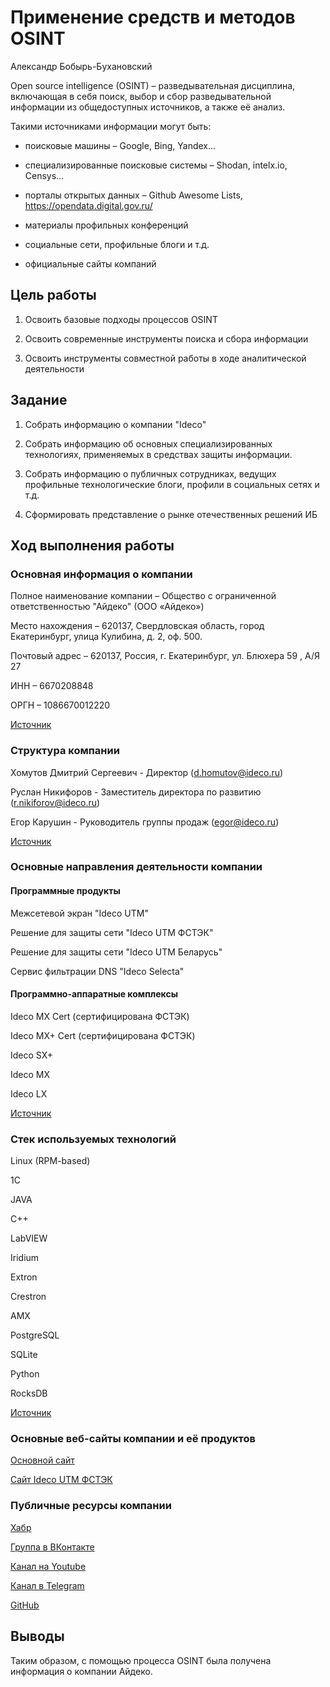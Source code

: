 # Применение средств и методов OSINT
Александр Бобырь-Бухановский

Open source intelligence (OSINT) – разведывательная дисциплина,
включающая в себя поиск, выбор и сбор разведывательной информации из
общедоступных источников, а также её анализ.

Такими источниками информации могут быть:

-   поисковые машины – Google, Bing, Yandex…

-   специализированные поисковые системы – Shodan, intelx.io, Censys…

-   порталы открытых данных – Github Awesome Lists, https://opendata.digital.gov.ru/

-   материалы профильных конференций

-   социальные сети, профильные блоги и т.д.

-   официальные сайты компаний

## Цель работы

1.  Освоить базовые подходы процессов OSINT

2.  Освоить современные инструменты поиска и сбора информации

3.  Освоить инструменты совместной работы в ходе аналитической
    деятельности

## Задание

1.  Собрать информацию о компании "Ideco"

2.  Собрать информацию об основных специализированных технологиях,
    применяемых в средствах защиты информации.

3.  Собрать информацию о публичных сотрудниках, ведущих профильные
    технологические блоги, профили в социальных сетях и т.д.

4.  Сформировать представление о рынке отечественных решений ИБ

## Ход выполнения работы

### Основная информация о компании

Полное наименование компании – Общество с ограниченной ответственностью
"Айдеко" (ООО «Айдеко»)

Место нахождения – 620137, Свердловская область, город Екатеринбург, улица Кулибина, д. 2, оф. 500.

Почтовый адрес – 620137, Россия, г. Екатеринбург, ул. Блюхера 59 , А/Я 27

ИНН – 6670208848

ОРГН – 1086670012220

[Источник](https://www.rusprofile.ru/id/411983)

### Структура компании

Хомутов Дмитрий Сергеевич - Директор
(d.homutov@ideco.ru)

Руслан Никифоров - Заместитель директора по развитию
(r.nikiforov@ideco.ru)

Егор Карушин - Руководитель группы продаж
(egor@ideco.ru)

[Источник](https://ideco.ru/klyuchevye-lica)

### Основные направления деятельности компании

#### Программные продукты

Межсетевой экран "Ideco UTM"

Решение для защиты сети "Ideco UTM ФСТЭК"

Решение для защиты сети "Ideco UTM Беларусь"

Сервис фильтрации DNS "Ideco Selecta"

#### Программно-аппаратные комплексы

Ideco MX Cert (сертифицирована ФСТЭК)

Ideco MX+ Cert (сертифицирована ФСТЭК)

Ideco SX+

Ideco MX

Ideco LX

[Источник](https://ideco.ru/)

### Стек используемых технологий

Linux (RPM-based)

1С

JAVA

С++

LabVIEW

Iridium
 
Extron
 
Crestron
 
AMX

PostgreSQL

SQLite

Python

RocksDB

[Источник](https://ekaterinburg.hh.ru/vacancy/55182029?roistat_visit=314513)

### Основные веб-сайты компании и её продуктов

[Основной сайт](https://ideco.ru/)

[Сайт Ideco UTM ФСТЭК](https://ideco.ru/fstek)


### Публичные ресурсы компании

[Хабр](https://career.habr.com/companies/ideco)

[Группа в ВКонтакте](https://vk.com/ideco_ics)

[Канал на Youtube](https://www.youtube.com/c/IdecoMedia)

[Канал в Telegram](https://t.me/Ideco)

[GitHub](https://github.com/ideco-team)

## Выводы

Таким образом, с помощью процесса OSINT была получена информация о
компании Айдеко.
